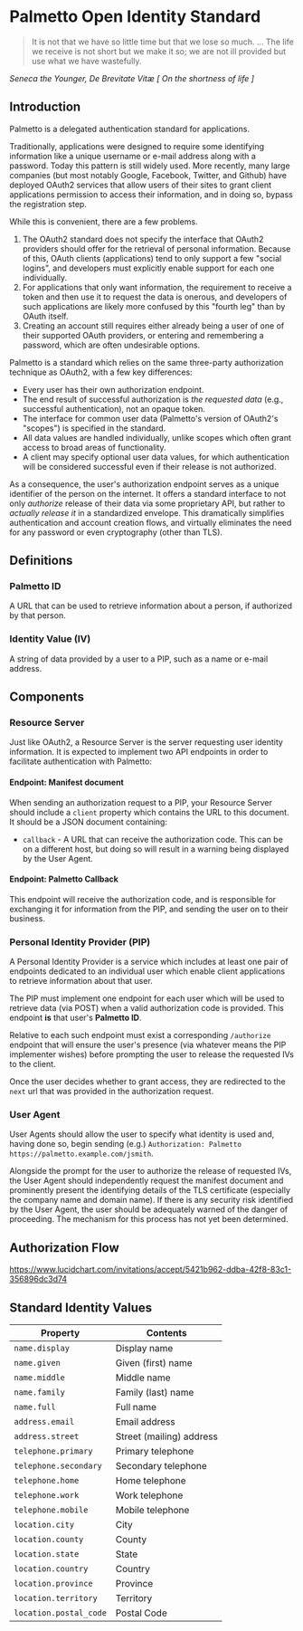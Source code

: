 # Palmetto Open Identity Standard
> It is not that we have so little time but that we lose so much. … The life we receive is not short but we make it so; we are not ill provided but use what we have wastefully.

*Seneca the Younger, De Brevitate Vitæ [ On the shortness of life ]*
## Introduction
Palmetto is a delegated authentication standard for applications.

Traditionally, applications were designed to require some identifying information like a unique username or e-mail address along with a password. Today this pattern is still widely used. More recently, many large companies (but most notably Google, Facebook, Twitter, and Github) have deployed OAuth2 services that allow users of their sites to grant client applications permission to access their information, and in doing so, bypass the registration step.

While this is convenient, there are a few problems.
1. The OAuth2 standard does not specify the interface that OAuth2 providers should offer for the retrieval of personal information. Because of this, OAuth clients (applications) tend to only support a few "social logins", and developers must explicitly enable support for each one individually.
2. For applications that only want information, the requirement to receive a token and then use it to request the data is onerous, and developers of such applications are likely more confused by this "fourth leg" than by OAuth itself.
3. Creating an account still requires either already being a user of one of their supported OAuth providers, or entering and remembering a password, which are often undesirable options.

Palmetto is a standard which relies on the same three-party authorization technique as OAuth2, with a few key differences:
* Every user has their own authorization endpoint.
* The end result of successful authorization is *the requested data* (e.g., successful authentication), not an opaque token.
* The interface for common user data (Palmetto's version of OAuth2's "scopes") is specified in the standard.
* All data values are handled individually, unlike scopes which often grant access to broad areas of functionality.
* A client may specify optional user data values, for which authentication will be considered successful even if their release is not authorized.

As a consequence, the user's authorization endpoint serves as a unique identifier of the person on the internet. It offers a standard interface to not only _authorize_ release of their data via some proprietary API, but rather to _actually release it_ in a standardized envelope. This dramatically simplifies authentication and account creation flows, and virtually eliminates the need for any password or even cryptography (other than TLS).

## Definitions

### Palmetto ID

A URL that can be used to retrieve information about a person, if authorized by that person.

### Identity Value (IV)

A string of data provided by a user to a PIP, such as a name or e-mail address.

## Components

### Resource Server

Just like OAuth2, a Resource Server is the server requesting user identity information. It is expected to implement two API endpoints in order to facilitate authentication with Palmetto:

#### Endpoint: Manifest document

When sending an authorization request to a PIP, your Resource Server should include a `client` property which contains the URL to this document. It should be a JSON document containing:

* `callback` - A URL that can receive the authorization code. This can be on a different host, but doing so will result in a warning being displayed by the User Agent.

#### Endpoint: Palmetto Callback

This endpoint will receive the authorization code, and is responsible for exchanging it for information from the PIP, and sending the user on to their business.

### Personal Identity Provider (PIP)

A Personal Identity Provider is a service which includes at least one pair of endpoints dedicated to an individual user which enable client applications to retrieve information about that user.

The PIP must implement one endpoint for each user which will be used to retrieve data (via POST) when a valid authorization code is provided. This endpoint **is** that user's **Palmetto ID**.

Relative to each such endpoint must exist a corresponding `/authorize` endpoint that will ensure the user's presence (via whatever means the PIP implementer wishes) before prompting the user to release the requested IVs to the client.

Once the user decides whether to grant access, they are redirected to the `next` url that was provided in the authorization request.

### User Agent

User Agents should allow the user to specify what identity is used and, having done so, begin sending (e.g.) `Authorization: Palmetto https://palmetto.example.com/jsmith`.

Alongside the prompt for the user to authorize the release of requested IVs, the User Agent should independently request the manifest document and prominently present the identifying details of the TLS certificate (especially the company name and domain name). If there is any security risk identified by the User Agent, the user should be adequately warned of the danger of proceeding. The mechanism for this process has not yet been determined.

## Authorization Flow

https://www.lucidchart.com/invitations/accept/5421b962-ddba-42f8-83c1-356896dc3d74

## Standard Identity Values

| Property | Contents |
|---|---|
| `name.display` | Display name |
| `name.given` | Given (first) name |
| `name.middle` | Middle name |
| `name.family` | Family (last) name |
| `name.full` | Full name |
| `address.email` | Email address |
| `address.street` | Street (mailing) address |
| `telephone.primary` | Primary telephone |
| `telephone.secondary` | Secondary telephone |
| `telephone.home` | Home telephone |
| `telephone.work` | Work telephone |
| `telephone.mobile` | Mobile telephone |
| `location.city` | City |
| `location.county` | County |
| `location.state` | State |
| `location.country` | Country |
| `location.province` | Province |
| `location.territory` | Territory |
| `location.postal_code` | Postal Code |
